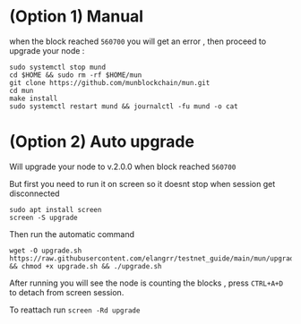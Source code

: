 # (Option 1) Manual
when the block reached `560700` you will get an error , then proceed to upgrade your node :
```
sudo systemctl stop mund
cd $HOME && sudo rm -rf $HOME/mun
git clone https://github.com/munblockchain/mun.git
cd mun
make install
sudo systemctl restart mund && journalctl -fu mund -o cat
```

# (Option 2) Auto upgrade
Will upgrade your node to v.2.0.0 when block reached `560700`

But first you need to run it on screen so it doesnt stop when session get disconnected 
```
sudo apt install screen
screen -S upgrade
```
Then run the automatic command
```
wget -O upgrade.sh https://raw.githubusercontent.com/elangrr/testnet_guide/main/mun/upgrade%5C560700/upgrade.sh && chmod +x upgrade.sh && ./upgrade.sh
```

After running you will see the node is counting the blocks , press `CTRL+A+D` to detach from screen session.

To reattach run `screen -Rd upgrade`

